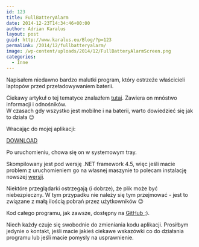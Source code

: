 ```yaml
---
id: 123
title: FullBatteryAlarm
date: 2014-12-23T14:34:46+00:00
author: Adrian Karalus
layout: post
guid: http://www.karalus.eu/Blog/?p=123
permalink: /2014/12/fullbatteryalarm/
image: /wp-content/uploads/2014/12/FullBatteryAlarmScreen.png
categories:
  - Inne
---
```

Napisałem niedawno bardzo malutki program, który ostrzeże właścicieli laptopów przed przeładowywaniem baterii.

<!--more-->

Ciekawy artykuł o tej tematyce znalazłem <a href="http://batteryuniversity.com/learn/article/how_to_prolong_lithium_based_batteries" target="_blank">tutaj</a>. Zawiera on mnóstwo informacji i odnośników.  
W czasach gdy wszystko jest mobilne i na baterii, warto dowiedzieć się jak to działa 😉

Wracając do mojej aplikacji:

<a href="http://www.karalus.eu/wp-content/uploads/2014/12/FullBatteryAlarm.zip" target="_blank">DOWNLOAD</a>

Po uruchomieniu, chowa się on w systemowym tray.

Skompilowany jest pod wersję .NET framework 4.5, więc jeśli macie problem z uruchomieniem go na własnej maszynie to polecam instalację nowszej <a href="http://www.microsoft.com/pl-pl/download/details.aspx?id=30653" target="_blank">wersji</a>.

Niektóre przeglądarki ostrzegają (i dobrze), że plik może być niebezpieczny. W tym przypadku nie należy się tym przejmować - jest to związane z małą ilością pobrań przez użytkowników 😉

Kod całego programu, jak zawsze, dostępny na <a href="https://github.com/RamzesBlog/FullBatteryAlarm" target="_blank">GitHub </a>;).

Niech każdy czuje się swobodnie do zmieniania kodu aplikacji. Prosiłbym jedynie o kontakt, jeśli macie jakieś ciekawe wskazówki co do działania programu lub jeśli macie pomysły na usprawnienie.